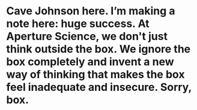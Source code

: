 # Cave Johnson here. I’m making a note here: huge success. At Aperture Science, we don't just think outside the box. We ignore the box completely and invent a new way of thinking that makes the box feel inadequate and insecure. Sorry, box. 